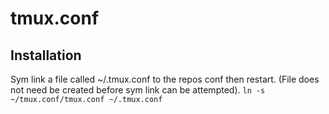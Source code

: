 # tmux.conf
## Installation
Sym link a file called ~/.tmux.conf to the repos conf then restart.
(File does not need be created before sym link can be attempted).
`ln -s ~/tmux.conf/tmux.conf ~/.tmux.conf`
